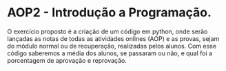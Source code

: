 # AOP2 - Introdução a Programação.
 O exercício proposto é a criação de um código em python,
 onde serão lançadas as notas de todas as atividades onlines (AOP) e as provas,
 sejam do módulo normal ou de recuperação, realizadas pelos alunos. 
 Com esse código saberemos a média dos alunos, se passaram ou não, e qual foi a 
porcentagem de aprovação e reprovação.
